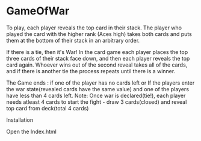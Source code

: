 # GameOfWar

To play, each player reveals the top card in their stack. The player who played the card with the higher rank (Aces high) takes both cards and puts them at the bottom of their stack in an arbitrary order.

If there is a tie, then it's War! In the card game each player places the top three cards of their stack face down, and then each player reveals the top card again. Whoever wins out of the second reveal takes all of the cards, and if there is another tie the process repeats until there is a winner. 

The Game ends :
if one of the player has no cards left 
or 
If the players enter the war state(revealed cards have the same value) and one of the players have less than 4 cards left.
Note: Once war is declared(tie!), each player needs atleast 4 cards to start the fight - draw 3 cards(closed) and reveal top card from deck(total 4 cards)

Installation

Open the Index.html